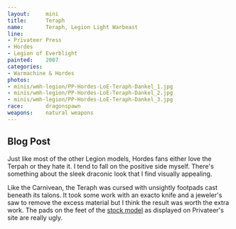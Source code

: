 ```yaml
---
layout:     mini
title:      Teraph
name:       Teraph, Legion Light Warbeast
line:       
- Privateer Press
- Hordes
- Legion of Everblight
painted:    2007
categories:
- Warmachine & Hordes
photos:
- minis/wmh-legion/PP-Hordes-LoE-Teraph-Dankel_1.jpg
- minis/wmh-legion/PP-Hordes-LoE-Teraph-Dankel_2.jpg
- minis/wmh-legion/PP-Hordes-LoE-Teraph-Dankel_3.jpg
race:       dragonspawn
weapons:    natural weapons
---
```


## Blog Post

Just like most of the other Legion models, Hordes fans either love the Terpah or they hate it. I tend to fall on the positive side myself. There's something about the sleek draconic look that I find visually appealing.
 
Like the Carnivean, the Teraph was cursed with unsightly footpads cast beneath its talons. It took some work with an exacto knife and a jeweler's saw to remove the excess material but I think the result was worth the extra work. The pads on the feet of the [stock model](http://privateerpress.com/hordes/gallery/legion-of-everblight/warbeasts/teraph) as displayed on Privateer's site are really ugly.
